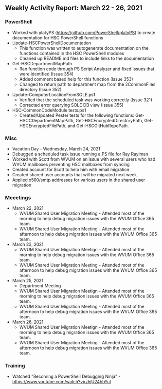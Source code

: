 ## Weekly Activity Report: March 22 - 26, 2021

### PowerShell
* Worked with platyPS (https://github.com/PowerShell/platyPS) to create documentation for HSC PowerShell functions
* Update-HSCPowerShellDocumentation
  * This function was written to autogenerate documentation on the functions contained in the HSC PowerShell modules
  * Cleaned up README.md files to include links to the documentation
* Get-HSCDepartmentMapPath
  * Ran function code through PS Script Analyzer and fixed issues that were identified (Issue 354)
  * Added comment based help for this function (Issue 353)
  * Changed to return path to department map from the 2CommonFiles directory (Issue 352)
* Update-ComputerLocationFromSOLE.ps1
  * Verified that the scheduled task was working correctly (Issue 321)
  * Corrected error querying SOLE DB view (Issue 355)
* HSC-CommonCodeModule.tests.ps1
  * Created/Updated Pester tests for the following functions: Get-HSCCDepartmentMapPath, Get-HSCEncryptedDirectoryPath, Get-HSCEncryptedFilePath, and Get-HSCGitHubRepoPath.

### Misc
* Vacation Day - Wednesday, March 24, 2021
* Debugged a scheduled task issue running a PS file for Ray Raylman
* Worked with Scott from WVUM on an issue with several users who had WVUM mailboxes preventing HSC mailboxes from syncing
* Created account for Scott to help him with email migration
* Created shared user accounts that will be migrated next week.
* Applied x500/smtp addresses for various users in the shared user migration

### Meeetings
* March 22, 2021
  * WVUM Shared User Migration Meeting - Attended most of the morning to help debug migration issues with the WVUM Office 365 team.
  * WVUM Shared User Migration Meeting - Attended most of the afternoon to help debug migration issues with the WVUM Office 365 team.
* March 23, 2021
  * WVUM Shared User Migration Meetign - Attended most of the morning to help debug migration issues with the WVUM Office 365 team.
  * WVUM Shared User Migration Meeting - Attended most of the afternoon to help debug migration issues with the WVUM Office 365 team.
* March 25, 2021
  * Department Meeting
  * WVUM Shared User Migration Meetign - Attended most of the morning to help debug migration issues with the WVUM Office 365 team.
  * WVUM Shared User Migration Meeting - Attended most of the afternoon to help debug migration issues with the WVUM Office 365 team.
* March 26, 2021
  * WVUM Shared User Migration Meetign - Attended most of the morning to help debug migration issues with the WVUM Office 365 team.
  * WVUM Shared User Migration Meeting - Attended most of the afternoon to help debug migration issues with the WVUM Office 365 team.

### Training
* Watched "Becoming a PowerShell Debugging Ninja" - https://www.youtube.com/watch?v=zhjU24hbYuI
